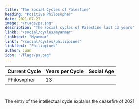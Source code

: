```yaml
---
title: "The Social Cycles of Palestine"
heading: "Positive Philosopher"
date: 2021-07-27
image: "/flags/ps.png"
description: "The social cycles of Palestine last 13 years"
linkb: "/social/cycles/myanmar"
linkbtext: "Myanmar"
linkf: "/social/cycles/philippines"
linkftext: "Philippines"
author: Juan
icon: "/flags/ps.png"
---
```


Current Cycle | Years per Cycle | Social Age
--- | --- | ---
Philosopher | 13 | 

<br>

The entry of the intellectual cycle explains the ceasefire of 2021 

